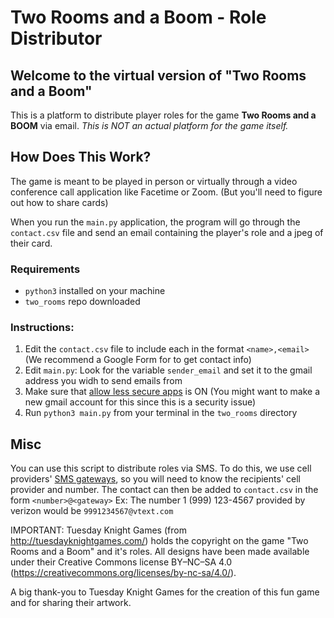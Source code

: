 # Two Rooms and a Boom - Role Distributor

## Welcome to the virtual version of "Two Rooms and a Boom"
This is a platform to distribute player roles for the game **Two Rooms and a BOOM** via email.
*This is NOT an actual platform for the game itself.*

## How Does This Work?
The game is meant to be played in person or virtually through a video conference call application like Facetime or Zoom.
(But you'll need to figure out how to share cards)

When you run the `main.py` application, the program will go through the `contact.csv` file and send an email containing the player's role and a jpeg of their card. 

### Requirements
* `python3` installed on your machine
* `two_rooms` repo downloaded

### Instructions:
1. Edit the `contact.csv` file to include each in the format `<name>,<email>`
  (We recommend a Google Form for to get contact info)
1. Edit `main.py`: Look for the variable `sender_email` and set it to the gmail address you widh to send emails from
1. Make sure that [allow less secure apps](https://myaccount.google.com/lesssecureapps) is ON
  (You might want to make a new gmail account for this since this is a security issue)
1. Run `python3 main.py` from your terminal in the `two_rooms` directory

## Misc
You can use this script to distribute roles via SMS. To do this, we use cell providers' [SMS gateways](https://en.wikipedia.org/wiki/SMS_gateway#Email_clients), so you will need to know the recipients' cell provider and number. The contact can then be added to `contact.csv` in the form `<number>@<gateway>`
  Ex: The number 1 (999) 123-4567 provided by verizon would be `9991234567@vtext.com`


IMPORTANT: Tuesday Knight Games (from http://tuesdayknightgames.com/) holds the copyright on the game "Two Rooms and a Boom" and it's roles. All designs have been made available under their Creative Commons license BY–NC–SA 4.0 (https://creativecommons.org/licenses/by-nc-sa/4.0/). 

A big thank-you to Tuesday Knight Games for the creation of this fun game and for sharing their artwork.
